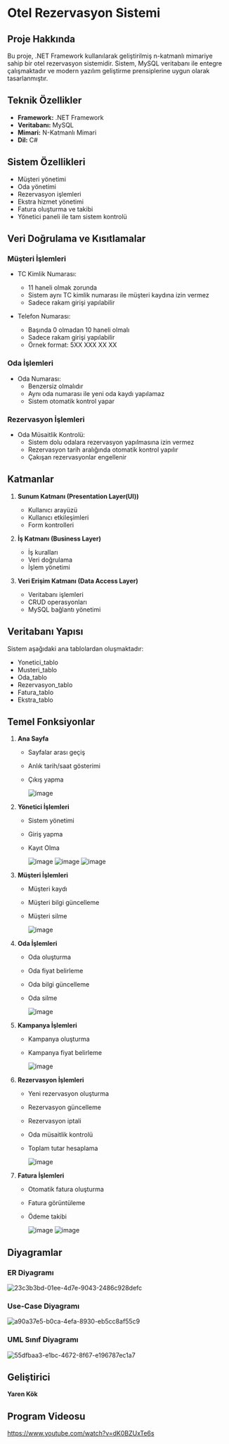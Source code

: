 # Otel Rezervasyon Sistemi

## Proje Hakkında
Bu proje, .NET Framework kullanılarak geliştirilmiş n-katmanlı mimariye sahip bir otel rezervasyon sistemidir. Sistem, MySQL veritabanı ile entegre çalışmaktadır ve modern yazılım geliştirme prensiplerine uygun olarak tasarlanmıştır.

## Teknik Özellikler
- **Framework:** .NET Framework
- **Veritabanı:** MySQL
- **Mimari:** N-Katmanlı Mimari
- **Dil:** C#

## Sistem Özellikleri
- Müşteri yönetimi
- Oda yönetimi
- Rezervasyon işlemleri
- Ekstra hizmet yönetimi
- Fatura oluşturma ve takibi
- Yönetici paneli ile tam sistem kontrolü

## Veri Doğrulama ve Kısıtlamalar

### Müşteri İşlemleri
- TC Kimlik Numarası:
  - 11 haneli olmak zorunda
  - Sistem aynı TC kimlik numarası ile müşteri kaydına izin vermez
  - Sadece rakam girişi yapılabilir

- Telefon Numarası:
  - Başında 0 olmadan 10 haneli olmalı
  - Sadece rakam girişi yapılabilir
  - Örnek format: 5XX XXX XX XX

### Oda İşlemleri
- Oda Numarası:
  - Benzersiz olmalıdır
  - Aynı oda numarası ile yeni oda kaydı yapılamaz
  - Sistem otomatik kontrol yapar

### Rezervasyon İşlemleri
- Oda Müsaitlik Kontrolü:
  - Sistem dolu odalara rezervasyon yapılmasına izin vermez
  - Rezervasyon tarih aralığında otomatik kontrol yapılır
  - Çakışan rezervasyonlar engellenir

## Katmanlar

1. **Sunum Katmanı (Presentation Layer(UI))**
   - Kullanıcı arayüzü
   - Kullanıcı etkileşimleri
   - Form kontrolleri

2. **İş Katmanı (Business Layer)**
   - İş kuralları
   - Veri doğrulama
   - İşlem yönetimi

3. **Veri Erişim Katmanı (Data Access Layer)**
   - Veritabanı işlemleri
   - CRUD operasyonları
   - MySQL bağlantı yönetimi

## Veritabanı Yapısı

Sistem aşağıdaki ana tablolardan oluşmaktadır:
- Yonetici_tablo
- Musteri_tablo
- Oda_tablo
- Rezervasyon_tablo
- Fatura_tablo
- Ekstra_tablo

## Temel Fonksiyonlar

1. **Ana Sayfa**
   - Sayfalar arası geçiş
   - Anlık tarih/saat gösterimi
   - Çıkış yapma
    
     ![image](https://github.com/user-attachments/assets/bbceb69b-a3ea-4bfe-83d7-e2e9c5322244)

1. **Yönetici İşlemleri**
   - Sistem yönetimi
   - Giriş yapma
   - Kayıt Olma
     
     ![image](https://github.com/user-attachments/assets/a36791d5-46bf-4186-bc03-eebc12290425)
     ![image](https://github.com/user-attachments/assets/dd55597c-a5e8-4184-b027-3981690a3f5a)
     ![image](https://github.com/user-attachments/assets/c4821188-0916-475a-ba9d-634b347722cf)



2. **Müşteri İşlemleri**
   - Müşteri kaydı
   - Müşteri bilgi güncelleme
   - Müşteri silme
   
     ![image](https://github.com/user-attachments/assets/a0957940-98cd-4dcd-86a8-b07b2b32007f)

     

3. **Oda İşlemleri**
   - Oda oluşturma
   - Oda fiyat belirleme
   - Oda bilgi güncelleme
   - Oda silme
   
     ![image](https://github.com/user-attachments/assets/61deddf4-afdd-4ff1-986b-9d35f1746ac9)

  
4. **Kampanya İşlemleri**
   - Kampanya oluşturma
   - Kampanya fiyat belirleme
   
     ![image](https://github.com/user-attachments/assets/2a82ea2a-46fd-49f9-a834-5e4b3cebcf4d)


5. **Rezervasyon İşlemleri**
   - Yeni rezervasyon oluşturma
   - Rezervasyon güncelleme
   - Rezervasyon iptali
   - Oda müsaitlik kontrolü
   - Toplam tutar hesaplama
   
     ![image](https://github.com/user-attachments/assets/a95017db-c5c2-4d04-8357-07014a3cc61e)

  
6. **Fatura İşlemleri**
   - Otomatik fatura oluşturma
   - Fatura görüntüleme
   - Ödeme takibi
     
     ![image](https://github.com/user-attachments/assets/341dd1a5-2a34-4130-a11f-7433ce329fb6)
     ![image](https://github.com/user-attachments/assets/c60f30e8-b300-4e94-a7f4-35e673f9e47d)



## Diyagramlar
### ER Diyagramı

![23c3b3bd-01ee-4d7e-9043-2486c928defc](https://github.com/user-attachments/assets/5885c417-bf3c-443d-9e6a-bc1d2a1e0bf9)

### Use-Case Diyagramı

![a90a37e5-b0ca-4efa-8930-eb5cc8af55c9](https://github.com/user-attachments/assets/7bc92ea8-d130-4d10-9cf0-d64f7ecee888)

### UML Sınıf Diyagramı

![55dfbaa3-e1bc-4672-8f67-e196787ec1a7](https://github.com/user-attachments/assets/db1c71f7-3ff2-4239-9375-da9447677cc1)

## Geliştirici

**Yaren Kök**

## Program Videosu

https://www.youtube.com/watch?v=dK0BZUxTe6s

